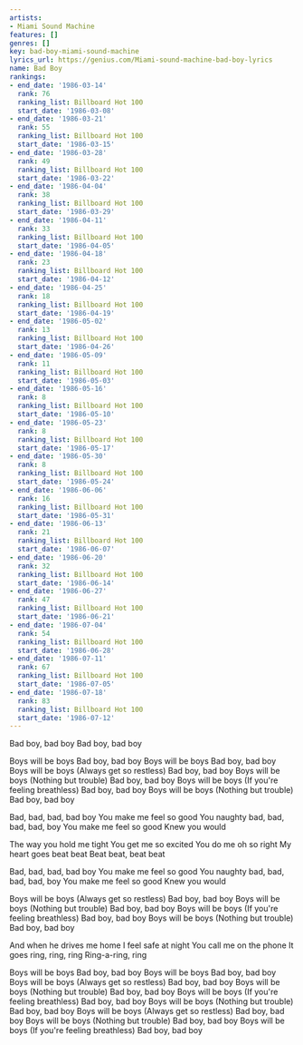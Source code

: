 ```yaml
---
artists:
- Miami Sound Machine
features: []
genres: []
key: bad-boy-miami-sound-machine
lyrics_url: https://genius.com/Miami-sound-machine-bad-boy-lyrics
name: Bad Boy
rankings:
- end_date: '1986-03-14'
  rank: 76
  ranking_list: Billboard Hot 100
  start_date: '1986-03-08'
- end_date: '1986-03-21'
  rank: 55
  ranking_list: Billboard Hot 100
  start_date: '1986-03-15'
- end_date: '1986-03-28'
  rank: 49
  ranking_list: Billboard Hot 100
  start_date: '1986-03-22'
- end_date: '1986-04-04'
  rank: 38
  ranking_list: Billboard Hot 100
  start_date: '1986-03-29'
- end_date: '1986-04-11'
  rank: 33
  ranking_list: Billboard Hot 100
  start_date: '1986-04-05'
- end_date: '1986-04-18'
  rank: 23
  ranking_list: Billboard Hot 100
  start_date: '1986-04-12'
- end_date: '1986-04-25'
  rank: 18
  ranking_list: Billboard Hot 100
  start_date: '1986-04-19'
- end_date: '1986-05-02'
  rank: 13
  ranking_list: Billboard Hot 100
  start_date: '1986-04-26'
- end_date: '1986-05-09'
  rank: 11
  ranking_list: Billboard Hot 100
  start_date: '1986-05-03'
- end_date: '1986-05-16'
  rank: 8
  ranking_list: Billboard Hot 100
  start_date: '1986-05-10'
- end_date: '1986-05-23'
  rank: 8
  ranking_list: Billboard Hot 100
  start_date: '1986-05-17'
- end_date: '1986-05-30'
  rank: 8
  ranking_list: Billboard Hot 100
  start_date: '1986-05-24'
- end_date: '1986-06-06'
  rank: 16
  ranking_list: Billboard Hot 100
  start_date: '1986-05-31'
- end_date: '1986-06-13'
  rank: 21
  ranking_list: Billboard Hot 100
  start_date: '1986-06-07'
- end_date: '1986-06-20'
  rank: 32
  ranking_list: Billboard Hot 100
  start_date: '1986-06-14'
- end_date: '1986-06-27'
  rank: 47
  ranking_list: Billboard Hot 100
  start_date: '1986-06-21'
- end_date: '1986-07-04'
  rank: 54
  ranking_list: Billboard Hot 100
  start_date: '1986-06-28'
- end_date: '1986-07-11'
  rank: 67
  ranking_list: Billboard Hot 100
  start_date: '1986-07-05'
- end_date: '1986-07-18'
  rank: 83
  ranking_list: Billboard Hot 100
  start_date: '1986-07-12'
---
```

Bad boy, bad boy
Bad boy, bad boy


Boys will be boys
Bad boy, bad boy
Boys will be boys
Bad boy, bad boy
Boys will be boys
(Always get so restless)
Bad boy, bad boy
Boys will be boys
(Nothing but trouble)
Bad boy, bad boy
Boys will be boys
(If you're feeling breathless)
Bad boy, bad boy
Boys will be boys
(Nothing but trouble)
Bad boy, bad boy


Bad, bad, bad, bad boy
You make me feel so good
You naughty bad, bad, bad, bad, boy
You make me feel so good
Knew you would


The way you hold me tight
You get me so excited
You do me oh so right
My heart goes beat beat
Beat beat, beat beat


Bad, bad, bad, bad boy
You make me feel so good
You naughty bad, bad, bad, bad, boy
You make me feel so good
Knew you would


Boys will be boys
(Always get so restless)
Bad boy, bad boy
Boys will be boys
(Nothing but trouble)
Bad boy, bad boy
Boys will be boys
(If you're feeling breathless)
Bad boy, bad boy
Boys will be boys
(Nothing but trouble)
Bad boy, bad boy


And when he drives me home
I feel safe at night
You call me on the phone
It goes ring, ring, ring
Ring-a-ring, ring


Boys will be boys
Bad boy, bad boy
Boys will be boys
Bad boy, bad boy
Boys will be boys
(Always get so restless)
Bad boy, bad boy
Boys will be boys
(Nothing but trouble)
Bad boy, bad boy
Boys will be boys
(If you're feeling breathless)
Bad boy, bad boy
Boys will be boys
(Nothing but trouble)
Bad boy, bad boy
Boys will be boys
(Always get so restless)
Bad boy, bad boy
Boys will be boys
(Nothing but trouble)
Bad boy, bad boy
Boys will be boys
(If you're feeling breathless)
Bad boy, bad boy
